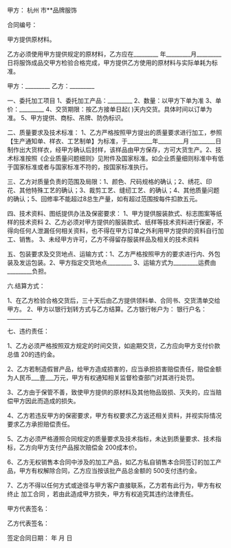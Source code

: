 
 


甲方：
杭州
市**品牌服饰


合同编号：


甲方提供原材料。


乙方必须使用甲方提供规定的原材料，乙方应在_________ 年_________月_________日将服饰成品交甲方检验合格完成，甲方提供乙方使用的原材料与实际单耗为标准。


甲方：_________ 乙方：_________


一、委托加工项目 1、委托加工产品：_________ 2、数量：以甲方下单为准 3、单价：_________ 4、交货期限：按乙方接单日起(   )天内交货。具体时间以订单为准。 5、甲方提供、商标、吊牌、防伪标识。


二、质量要求及技术标准： 1、乙方严格按照甲方提出的质量要求进行加工，参照【生产通知单、样衣、工艺制单】为标准，于_________年_________月 _________日制作出大货样衣，经甲方确认后封样，该样品由甲方保存，方可大货生产。2、技术标准按照《企业质量问题细则》见附件及国家标准。如企业质量细则标准中有低于国家标准或者与国家标准不符的，按国家标准执行。


三、乙方对质量负责的范围及局限：1、颜色、尺码规格的确认；2、绣花、印花、其他特殊工艺的确认；3、裁剪工艺、缝纫工艺、的确认；4、其他质量问题的确认；5、回修率不能超过8总生产量，如有超过范围按每件扣款五元。


四、技术资料、图纸提供办法及保密要求： 1、甲方提供服装款式、标志图案等纸样的技术资料 2、乙方必须对甲方提供的服装款式、纸样等技术资料进行保密，不得向任何人泄漏任何相关资料，也不得在甲方订单之外利用甲方提供的资料自行加工、销售。 3、未经甲方许可，乙方不得留存服装样品及相关的技术资料


五、包装要求及交货地点、运输方式：1、乙方严格按照甲方的要求进行内、外包装及发运包装。2、甲方指定交货地点_________ 3、运输方式为_________运费由_________负担。


六.结算方式：


1、在乙方检验合格交货后，三十天后由乙方提供领料单、合同书、交货清单交给甲方。 2、甲方以银行划转方式与乙方结算。乙方银行帐户为： 银行户名：_________


七、违约责任：


1、乙方必须严格按照双方规定的时间交货，如逾期交货，乙方应向甲方支付价款总值 20的违约金。


2、乙方若制造假冒产品，给甲方造成损害的，应当承担损害赔偿责任，赔偿金额为人民币___壹___万元，甲方有权通知相关监督检查部门对其进行处罚。


3、乙方由于保管不善，致使甲方提供的原材料及其他物品毁损、灭失的，应当赔偿甲方因此而造成的损失。



4、乙方若违反甲方的保密要求，甲方有权要求乙方返还相关资料，并视实际情况要求乙方承担赔偿责任。



5、乙方必须严格遵照合同规定的质量要求及技术指标，未达到质量要求、技术指标，乙方向甲方支付产品报次赔偿金 200成本价。


6、乙方无权销售本合同中涉及的加工产品，如乙方私自销售本合同签订的加工产品，甲方有权解除合同，乙方应当按该批产品总金额的 500支付违约金。


7、乙方不得以任何方式或途径与甲方客户直接联系，乙方若有此行为，甲方有权终止
加工合同
，若由此造成甲方损失，甲方有权追究其违约法律责任。


甲方代表签名：


乙方代表签名：


签定合同日期： 年 月 日
 


 

 
 
 
 
 
  


  
 

  


  


  
 
 
 
 

